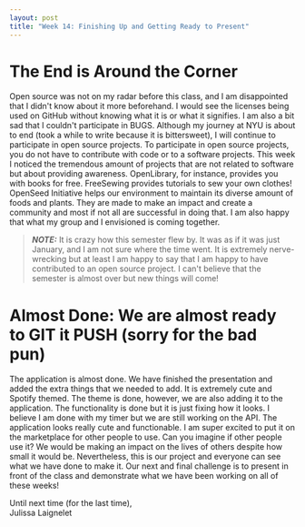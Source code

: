 ```yaml
---
layout: post
title: "Week 14: Finishing Up and Getting Ready to Present" 
---
```


# The End is Around the Corner
 Open source was not on my radar before this class, and I am disappointed that I didn't know about it more beforehand. I would see the licenses being used on GitHub without knowing what it is or what it signifies. I am also a bit sad that I couldn't participate in BUGS. Although my journey at NYU is about to end (took a while to write because it is bittersweet), I will continue to participate in open source projects. To participate in open source projects, you do not have to contribute with code or to a software projects. This week I noticed the tremendous amount of projects that are not related to software but about providing awareness. OpenLibrary, for instance, provides you with books for free. FreeSewing provides tutorials to sew your own clothes! OpenSeed Initiative helps our environment to maintain its diverse amount of foods and plants. They are made to make an impact and create a community and most if not all are successful in doing that. I am also happy that what my group and I envisioned is coming together. 

<!--more-->
> **_NOTE:_** It is crazy how this semester flew by. It was as if it was just January, and I am not sure where the time went. It is extremely nerve-wrecking but at least I am happy to say that I am happy to have contributed to an open source project. I can't believe that the semester is almost over but new things will come! 

# Almost Done: We are almost ready to GIT it PUSH (sorry for the bad pun)
The application is almost done. We have finished the presentation and added the extra things that we needed to add. It is extremely cute and Spotify themed. The theme is done, however, we are also adding it to the application. The functionality is done but it is just fixing how it looks. I believe I am done with my timer but we are still working on the API. The application looks really cute and functionable. I am super excited to put it on the marketplace for other people to use. Can you imagine if other people use it? We would be making an impact on the lives of others despite how small it would be. Nevertheless, this is our project and everyone can see what we have done to make it. Our next and final challenge is to present in front of the class and demonstrate what we have been working on all of these weeks! 

Until next time (for the last time), 
</br> Julissa Laignelet

